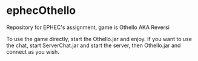 # ephecOthello
Repository for EPHEC's assignment, game is Othello AKA Reversi

To use the game directly, start the Othello.jar and enjoy.
If you want to use the chat, start ServerChat.jar and start the server, then Othello.jar and connect as you wish.
